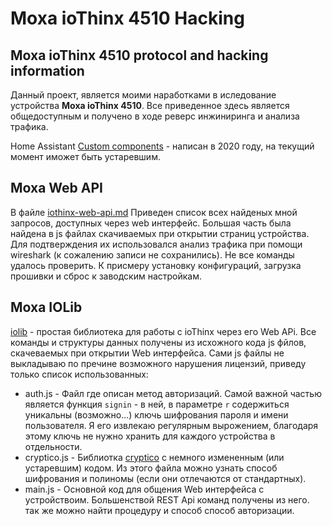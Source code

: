# Moxa ioThinx 4510 Hacking

## Moxa ioThinx 4510 protocol and hacking information

Данный проект, является моими наработками в иследование устройства **Moxa ioThinx 4510**. Все приведенное здесь является общедоступным и получено в ходе реверс инжиниринга и анализа трафика.

Home Assistant [Custom components](https://github.com/enigma-weekend-projects/Moxa-ioThinx-4510-Hacking/tree/main/Home%20Assistant/) - написан в 2020 году, на текущий момент иможет быть устаревшим.

## Moxa Web API

В файле [iothinx-web-api.md](https://github.com/enigma-weekend-projects/Moxa-ioThinx-4510-Hacking/blob/main/iothinx-web-api.md) Приведен список всех найденых мной запросов, доступных через web интерфейс. Большая часть была найдена в js файлах скачиваемых при открытии страниц устройства. Для подтверждения их использовался анализ трафика при помощи wireshark (к сожалению записи не сохранились). Не все команды удалось проверить. К присмеру установку конфигураций, загрузка прошивки и сброс к заводским настройкам.

## Moxa IOLib

[iolib](https://github.com/enigma-weekend-projects/Moxa-ioThinx-4510-Hacking/tree/main/iolib) - простая библиотека для работы с ioThinx через его Web APi. Все команды и структуры данных получены из исхожного кода js фйлов, скачеваемых при открытии Web интерфейса. Сами js файлы не выкладываю по пречине возможного нарушения лицензий, приведу только список использованных:
 * auth.js - Файл где описан метод авторизаций. Самой важной частью является функция `signin` - в ней, в параметре `r` содержиться уникальны (возможно...) ключь шифрования пароля и имени пользователя. Я его извлекаю регулярным вырожением, благодаря этому ключь не нужно хранить для каждого устройства в отдельности.
 * cryptico.js - Библиотка [cryptico](https://www.npmjs.com/package/cryptico) с немного измененным (или устаревшим) кодом. Из этого файла можно узнать способ шифрования и полиномы (если они отлечаются от стандартных).
 * main.js - Основной код для общения Web интерфейса с устройствоим. Большенствой REST Api команд получены из него. так же можно найти процедуру и способ способ авторизации.
